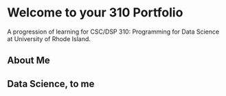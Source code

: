 Welcome to your 310 Portfolio
===============================

A progression of learning for CSC/DSP 310: Programming for Data Science
at University of Rhode Island.


About Me
---------



Data Science, to me
--------------------
